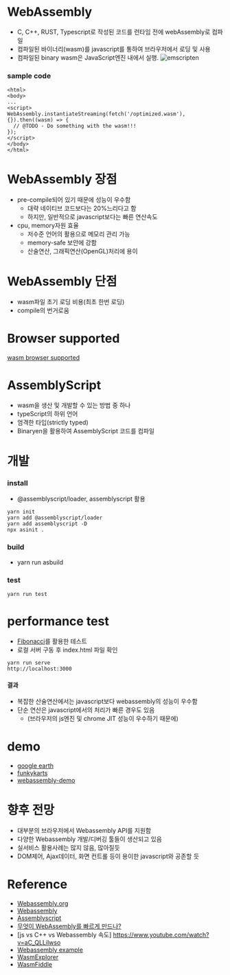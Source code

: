 # WebAssembly

- C, C++, RUST, Typescript로 작성된 코드를 런타임 전에 webAssembly로 컴파일
- 컴파일된 바이너리(wasm)를 javascript를 통하여 브라우저에서 로딩 및 사용
- 컴파일된 binary wasm은 JavaScript엔진 내에서 실행.
  ![emscripten](emscripten-diagram.png)

### sample code

```
<html>
<body>
...
<script>
WebAssembly.instantiateStreaming(fetch('/optimized.wasm'), {}).then((wasm) => {
  // @TODO - Do something with the wasm!!!
});
</script>
</body>
</html>
```

# WebAssembly 장점

- pre-compile되어 있기 때문에 성능이 우수함
  - 대략 네이티브 코드보다는 20%느리다고 함
  - 하지만, 일반적으로 javascript보다는 빠른 연산속도
- cpu, memory자원 효율
  - 저수준 언어의 활용으로 메모리 관리 가능
  - memory-safe 보안에 강함
  - 산술연산, 그래픽연산(OpenGL)처리에 용이

# WebAssembly 단점

- wasm파일 초기 로딩 비용(최초 한번 로딩)
- compile의 번거로움

# Browser supported

[wasm browser supported](https://caniuse.com/wasm)

# AssemblyScript

- wasm을 생산 및 개발할 수 있는 방법 중 하나
- typeScript의 하위 언어
- 엄격한 타입(strictly typed)
- Binaryen을 활용하여 AssemblyScript 코드를 컴파일

# 개발

### install

- @assemblyscript/loader, assemblyscript 활용

```
yarn init
yarn add @assemblyscript/loader
yarn add assemblyscript -D
npx asinit .
```

### build

- yarn run asbuild

### test

```
yarn run test
```

# performance test

- [Fibonacci](https://en.wikipedia.org/wiki/Fibonacci_number)를 활용한 테스트
- 로컬 서버 구동 후 index.html 파일 확인

```
yarn run serve
http://localhost:3000
```

#### 결과

- 복잡한 산술연산에서는 javascript보다 webassembly의 성능이 우수함
- 단순 연산은 javascript에서의 처리가 빠른 경우도 있음
  - (브라우저의 js엔진 및 chrome JIT 성능이 우수하기 때문에)

# demo

- [google earth](https://earth.google.com/web/)
- [funkykarts](https://www.funkykarts.rocks/demo.html)
- [webassembly-demo](https://github.com/topics/webassembly-demo)

# 향후 전망

- 대부분의 브라우저에서 Webassembly API를 지원함
- 다양한 Webassembly 개발/디버깅 툴들이 생산되고 있음
- 실서비스 활용사례는 많지 않음, 많아질듯
- DOM제어, Ajax데이터, 화면 컨트롤 등이 용이한 javascript와 공존할 듯

# Reference

- [Webassembly.org](https://webassembly.org/)
- [Webassembly](https://developer.mozilla.org/ko/docs/WebAssembly)
- [Assemblyscript](https://www.assemblyscript.org/)
- [무엇이 WebAssembly를 빠르게 만드나?](http://hacks.mozilla.or.kr/2017/05/why-webassembly-is-faster-than-asm-js/)
- [js vs C++ vs Webassembly 속도] https://www.youtube.com/watch?v=aC_QLLilwso
- [Webassembly example](https://wasmbyexample.dev/home.en-us.html)
- [WasmExplorer](https://mbebenita.github.io/WasmExplorer/)
- [WasmFiddle](https://wasdk.github.io/WasmFiddle/)
